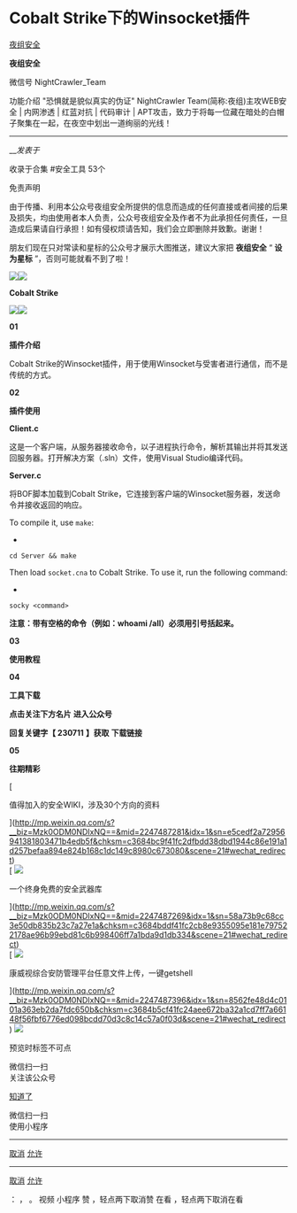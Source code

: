 #  Cobalt Strike下的Winsocket插件

[ 夜组安全 ](javascript:void\(0\);)

**夜组安全** ![]()

微信号 NightCrawler_Team

功能介绍 "恐惧就是貌似真实的伪证" NightCrawler Team(简称:夜组)主攻WEB安全 | 内网渗透 | 红蓝对抗 | 代码审计 |
APT攻击，致力于将每一位藏在暗处的白帽子聚集在一起，在夜空中划出一道绚丽的光线！

____

___发表于_

收录于合集 #安全工具 53个

免责声明

由于传播、利用本公众号夜组安全所提供的信息而造成的任何直接或者间接的后果及损失，均由使用者本人负责，公众号夜组安全及作者不为此承担任何责任，一旦造成后果请自行承担！如有侵权烦请告知，我们会立即删除并致歉。谢谢！

朋友们现在只对常读和星标的公众号才展示大图推送，建议大家把 **夜组安全** “ **设为星标** ”，否则可能就看不到了啦！

![](https://raw.githubusercontent.com/tuchuang9/tc1/refs/heads/main/public/20230714180139.png)![](https://raw.githubusercontent.com/tuchuang9/tc1/refs/heads/main/public/20230714180139.png)

 **Cobalt Strike**

![](https://raw.githubusercontent.com/tuchuang9/tc1/refs/heads/main/public/20230714180139.png)![](https://raw.githubusercontent.com/tuchuang9/tc1/refs/heads/main/public/20230714180139.png)

 **01**

 **插件介绍**

Cobalt Strike的Winsocket插件，用于使用Winsocket与受害者进行通信，而不是传统的方式。

 **02**

 **插件使用**

 **Client.c**

  

这是一个客户端，从服务器接收命令，以子进程执行命令，解析其输出并将其发送回服务器。打开解决方案（.sln）文件，使用Visual Studio编译代码。

  

 **Server.c**  

将BOF脚本加载到Cobalt Strike，它连接到客户端的Winsocket服务器，发送命令并接收返回的响应。

  

To compile it, use `make`:

  * 

    
    
    cd Server && make

Then load `socket.cna` to Cobalt Strike. To use it, run the following command:

  * 

    
    
    socky <command>

 **注意：带有空格的命令（例如：whoami /all）必须用引号括起来。**  

 **03**

 **使用教程**

 **04**

 **工具下载**

 **点击关注下方名片** **进入公众号**

 **回复关键字【 230711** **】获取** **下载链接**

  

 **05**

 **往期精彩**

[ ![]()

值得加入的安全WIKI，涉及30个方向的资料

](http://mp.weixin.qq.com/s?__biz=Mzk0ODM0NDIxNQ==&mid=2247487281&idx=1&sn=e5cedf2a72956941381803471b4edb5f&chksm=c3684bc9f41fc2dfbdd38dbd1944c86e191a1d257befaa894e824b168c1dc149c8980c673080&scene=21#wechat_redirect)  
[ ![](https://raw.githubusercontent.com/tuchuang9/tc1/refs/heads/main/public/20230714180142.png)

一个终身免费的安全武器库

](http://mp.weixin.qq.com/s?__biz=Mzk0ODM0NDIxNQ==&mid=2247487269&idx=1&sn=58a73b9c68cc3e50db835b23c7a27e1a&chksm=c3684bddf41fc2cb8e9355095e181e797522178ae96b99ebd81c6b998406ff7a1bda9d1db334&scene=21#wechat_redirect)  
[ ![](https://raw.githubusercontent.com/tuchuang9/tc1/refs/heads/main/public/20230714180144.png)

康威视综合安防管理平台任意文件上传，一键getshell

](http://mp.weixin.qq.com/s?__biz=Mzk0ODM0NDIxNQ==&mid=2247487396&idx=1&sn=8562fe48d4c0101a363eb2da7fdc650b&chksm=c3684b5cf41fc24aee672ba32a1cd7ff7a66148f56fbf6776ed098bcdd70d3c8c14c57a0f03d&scene=21#wechat_redirect)
![](https://raw.githubusercontent.com/tuchuang9/tc1/refs/heads/main/public/20230714180145.png)  

预览时标签不可点

微信扫一扫  
关注该公众号

[知道了](javascript:;)

微信扫一扫  
使用小程序

****

[取消](javascript:void\(0\);) [允许](javascript:void\(0\);)

****

[取消](javascript:void\(0\);) [允许](javascript:void\(0\);)

： ， 。   视频 小程序 赞 ，轻点两下取消赞 在看 ，轻点两下取消在看

